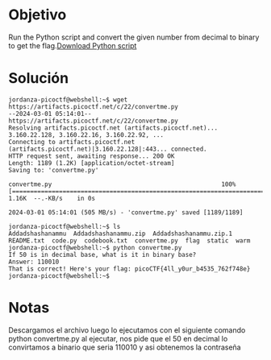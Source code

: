 
# Objetivo 

Run the Python script and convert the given number from decimal to binary to get the flag.[Download Python script](https://artifacts.picoctf.net/c/22/convertme.py)
# Solución 
```
jordanza-picoctf@webshell:~$ wget https://artifacts.picoctf.net/c/22/convertme.py
--2024-03-01 05:14:01--  https://artifacts.picoctf.net/c/22/convertme.py
Resolving artifacts.picoctf.net (artifacts.picoctf.net)... 3.160.22.128, 3.160.22.16, 3.160.22.92, ...
Connecting to artifacts.picoctf.net (artifacts.picoctf.net)|3.160.22.128|:443... connected.
HTTP request sent, awaiting response... 200 OK
Length: 1189 (1.2K) [application/octet-stream]
Saving to: 'convertme.py'

convertme.py                                               100%[======================================================================================================================================>]   1.16K  --.-KB/s    in 0s      

2024-03-01 05:14:01 (505 MB/s) - 'convertme.py' saved [1189/1189]

jordanza-picoctf@webshell:~$ ls
Addadshashanammu  Addadshashanammu.zip  Addadshashanammu.zip.1  README.txt  code.py  codebook.txt  convertme.py  flag  static  warm
jordanza-picoctf@webshell:~$ python convertme.py 
If 50 is in decimal base, what is it in binary base?
Answer: 110010
That is correct! Here's your flag: picoCTF{4ll_y0ur_b4535_762f748e}
jordanza-picoctf@webshell:~$ 

```

# Notas 
Descargamos el archivo luego lo ejecutamos con el siguiente comando python convertme.py  al ejecutar, nos pide que el 50 en decimal lo convirtamos a binario que seria 110010  y asi obtenemos la contraseña 


